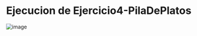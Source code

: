 # Ejecucion de Ejercicio4-PilaDePlatos


![image](https://github.com/AngelNava1029/ESTRUCTURAS-DE-DATOS-APLICADAS-/assets/122839982/34ee3c9b-e8fd-42c0-8758-46e1c48b87a0)
